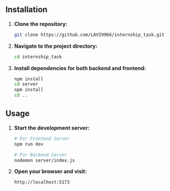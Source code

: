 ## Installation

1. **Clone the repository:**
    ```sh
    git clone https://github.com/LAVI9966/internship_task.git
    ```

2. **Navigate to the project directory:**
    ```sh
    cd internship_task
    ```

3. **Install dependencies for both backend and frontend:**
    ```sh
    npm install 
    cd server
    npm install
    cd ..
    ```

## Usage

1. **Start the development server:**
    ```sh
    # For Frontend Server 
    npm run dev

    # For Backend Server
    nodemon server/index.js
    ```

2. **Open your browser and visit:**
    ```sh
    http://localhost:5173
    ```